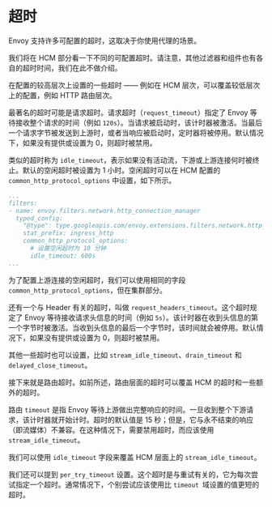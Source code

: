 # 超时

Envoy 支持许多可配置的超时，这取决于你使用代理的场景。

我们将在 HCM 部分看一下不同的可配置超时。请注意，其他过滤器和组件也有各自的超时时间，我们在此不做介绍。

在配置的较高层次上设置的一些超时 —— 例如在 HCM 层次，可以覆盖较低层次上的配置，例如 HTTP 路由层次。

最著名的超时可能是请求超时。请求超时（`request_timeout`）指定了 Envoy 等待接收整个请求的时间（例如 `120s`）。当请求被启动时，该计时器被激活。当最后一个请求字节被发送到上游时，或者当响应被启动时，定时器将被停用。默认情况下，如果没有提供或设置为 0，则超时被禁用。

类似的超时称为 `idle_timeout`，表示如果没有活动流，下游或上游连接何时被终止。默认的空闲超时被设置为 1 小时。空闲超时可以在 HCM 配置的 `common_http_protocol_options` 中设置，如下所示。

```yaml
...
filters:
- name: envoy.filters.network.http_connection_manager
  typed_config:
    "@type": type.googleapis.com/envoy.extensions.filters.network.http_connection_manager.v3.HttpConnectionManager
    stat_prefix: ingress_http
    common_http_protocol_options:
      # 设置空闲超时为 10 分钟
      idle_timeout: 600s
...
```

为了配置上游连接的空闲超时，我们可以使用相同的字段 `common_http_protocol_options`，但在集群部分。

还有一个与 Header 有关的超时，叫做 `request_headers_timeout`。这个超时规定了 Envoy 等待接收请求头信息的时间（例如 `5s`）。该计时器在收到头信息的第一个字节时被激活。当收到头信息的最后一个字节时，该时间就会被停用。默认情况下，如果没有提供或设置为 0，则超时被禁用。

其他一些超时也可以设置，比如 `stream_idle_timeout`、`drain_timeout` 和 `delayed_close_timeout`。

接下来就是路由超时。如前所述，路由层面的超时可以覆盖 HCM 的超时和一些额外的超时。

路由 `timeout` 是指 Envoy 等待上游做出完整响应的时间。一旦收到整个下游请求，该计时器就开始计时。超时的默认值是 15 秒；但是，它与永不结束的响应（即流媒体）不兼容。在这种情况下，需要禁用超时，而应该使用 `stream_idle_timeout`。

我们可以使用 `idle_timeout` 字段来覆盖 HCM 层面上的 `stream_idle_timeout`。

我们还可以提到 `per_try_timeout` 设置。这个超时是与重试有关的，它为每次尝试指定一个超时。通常情况下，个别尝试应该使用比 `timeout `域设置的值更短的超时。